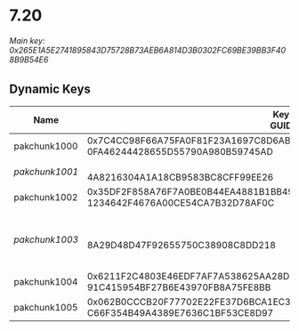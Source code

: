 # 7.20

###### *Main key: 0x265E1A5E2741895843D75728B73AEB6A814D3B0302FC69BE39BB3F408B9B54E6*

## Dynamic Keys

| Name           | Key<br/>GUID                                                                                            | Notes |
|----------------|---------------------------------------------------------------------------------------------------------|-|
| pakchunk1000   | 0x7C4CC98F66A75FA0F81F23A1697C8D6ABF6815AF8BDBFA1BFD12172E7C5673B6<br/>0FA46244428655D55790A980B59745AD |
| *pakchunk1001* | <br/>4A8216304A1A18CB9583BC8CFF99EE26                                                                   |  |
| pakchunk1002   | 0x35DF2F858A76F7A0BE0B44EA4881B1BB49C160E146439C4134AE4C1631D2F080<br/>1234642F4676A00CE54CA7B32D78AF0C |
| *pakchunk1003* | <br/>8A29D48D47F92655750C38908C8DD218                                                                   | Early version of the Mechanimal set |
| pakchunk1004   | 0x6211F2C4803E46EDF7AF7A538625AA28D61DBC36CBD39C974B129AAD1B8C4B1C<br/>91C415954BF27B6E43970FB8A75FE8BB |
| pakchunk1005   | 0x062B0CCCB20F77702E22FE37D6BCA1EC31358751D87BF35D8410B4C242EAFF34<br/>C66F354B49A4389E7636C1BF53CE8D97 |
